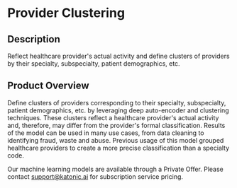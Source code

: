 # Provider Clustering

## Description
 Reflect healthcare provider's actual activity and define clusters of providers by their specialty, subspecialty, patient demographics, etc.

## Product Overview
 Define clusters of providers corresponding to their specialty, subspecialty, patient demographics, etc. by leveraging deep auto-encoder and clustering techniques. These clusters reflect a healthcare provider's actual activity and, therefore, may differ from the provider's formal classification. Results of the model can be used in many use cases, from data cleaning to identifying fraud, waste and abuse. Previous usage of this model grouped healthcare providers to create a more precise classification than a specialty code. 
 
Our machine learning models are available through a Private Offer. Please contact support@katonic.ai for subscription service pricing.


